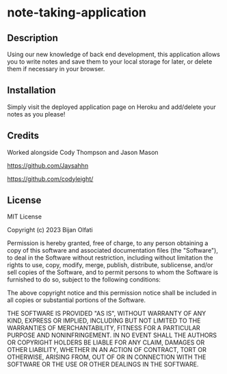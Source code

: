 # note-taking-application

## Description

Using our new knowledge of back end development, this application allows you to write notes and save them to your local storage for later, or delete them if necessary in your browser.  

## Installation

Simply visit the deployed application page on Heroku and add/delete your notes as you please!
  

## Credits

Worked alongside Cody Thompson and Jason Mason

https://github.com/Jaysahhn

https://github.com/codyleight/

## License

MIT License

Copyright (c) 2023 Bijan Olfati

Permission is hereby granted, free of charge, to any person obtaining a copy
of this software and associated documentation files (the "Software"), to deal
in the Software without restriction, including without limitation the rights
to use, copy, modify, merge, publish, distribute, sublicense, and/or sell
copies of the Software, and to permit persons to whom the Software is
furnished to do so, subject to the following conditions:

The above copyright notice and this permission notice shall be included in all
copies or substantial portions of the Software.

THE SOFTWARE IS PROVIDED "AS IS", WITHOUT WARRANTY OF ANY KIND, EXPRESS OR
IMPLIED, INCLUDING BUT NOT LIMITED TO THE WARRANTIES OF MERCHANTABILITY,
FITNESS FOR A PARTICULAR PURPOSE AND NONINFRINGEMENT. IN NO EVENT SHALL THE
AUTHORS OR COPYRIGHT HOLDERS BE LIABLE FOR ANY CLAIM, DAMAGES OR OTHER
LIABILITY, WHETHER IN AN ACTION OF CONTRACT, TORT OR OTHERWISE, ARISING FROM,
OUT OF OR IN CONNECTION WITH THE SOFTWARE OR THE USE OR OTHER DEALINGS IN THE
SOFTWARE.

